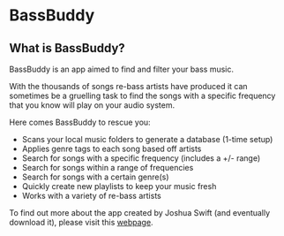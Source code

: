 # BassBuddy

## What is BassBuddy?
BassBuddy is an app aimed to find and filter your bass music.

With the thousands of songs re-bass artists have produced it can sometimes be a gruelling task 
to find the songs with a specific frequency that you know will play on your audio system.

Here comes BassBuddy to rescue you:
- Scans your local music folders to generate a database (1-time setup)
- Applies genre tags to each song based off artists
- Search for songs with a specific frequency (includes a +/- range)
- Search for songs within a range of frequencies
- Search for songs with a certain genre(s)
- Quickly create new playlists to keep your music fresh
- Works with a variety of re-bass artists

To find out more about the app created by Joshua Swift (and eventually download it), please visit this [webpage](https://amantini1997.github.io/BassBuddy/).
